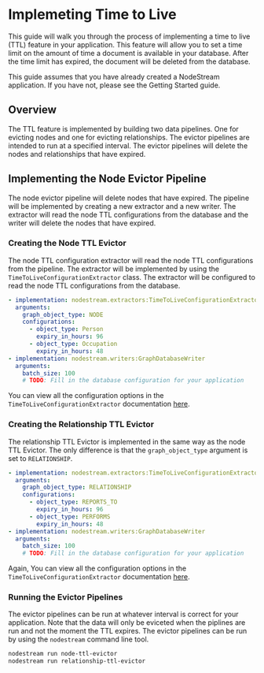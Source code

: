 # Implemeting Time to Live

This guide will walk you through the process of implementing a time to live (TTL) feature in your application. This feature will allow you to set a time limit on the amount of time a document is available in your database. After the time limit has expired, the document will be deleted from the database.

This guide assumes that you have already created a NodeStream application. If you have not, please see the Getting Started guide.

## Overview

The TTL feature is implemented by building two data pipelines. One for evicting nodes and one for evicting relationships. The evictor pipelines are intended to run at a specified interval. The evictor pipelines will delete the nodes and relationships that have expired.


## Implementing the Node Evictor Pipeline

The node evictor pipeline will delete nodes that have expired. The pipeline will be implemented by creating a new extractor and a new writer. The extractor will read the node TTL configurations from the database and the writer will delete the nodes that have expired.

### Creating the Node TTL Evictor

The node TTL configuration extractor will read the node TTL configurations from the pipeline. The extractor will be implemented by using the `TimeToLiveConfigurationExtractor` class. The extractor will be configured to read the node TTL configurations from the database.

```yaml file="pipelines/node-ttl-evictor.yaml"
- implementation: nodestream.extractors:TimeToLiveConfigurationExtractor
  arguments:
    graph_object_type: NODE
    configurations:
      - object_type: Person
        expiry_in_hours: 96
      - object_type: Occupation
        expiry_in_hours: 48
- implementation: nodestream.writers:GraphDatabaseWriter
  arguments:
    batch_size: 100
    # TODO: Fill in the database configuration for your application
```

You can view all the configuration options in the `TimeToLiveConfigurationExtractor` documentation [here](../reference/extractors.md).

### Creating the Relationship TTL Evictor

The relationship TTL Evictor is implemented in the same way as the node TTL Evictor. The only difference is that the `graph_object_type` argument is set to `RELATIONSHIP`.


```yaml file="pipelines/relationship-ttl-evictor.yaml"
- implementation: nodestream.extractors:TimeToLiveConfigurationExtractor
  arguments:
    graph_object_type: RELATIONSHIP
    configurations:
      - object_type: REPORTS_TO
        expiry_in_hours: 96
      - object_type: PERFORMS
        expiry_in_hours: 48
- implementation: nodestream.writers:GraphDatabaseWriter
  arguments:
    batch_size: 100
    # TODO: Fill in the database configuration for your application
```

Again, You can view all the configuration options in the `TimeToLiveConfigurationExtractor` documentation [here](../reference/extractors.md).

### Running the Evictor Pipelines

The evictor pipelines can be run at whatever interval is correct for your application. Note that the data will only be eviceted when the piplines are run and not the moment the TTL expires. The evictor pipelines can be run by using the `nodestream` command line tool.

```bash
nodestream run node-ttl-evictor
nodestream run relationship-ttl-evictor
```
